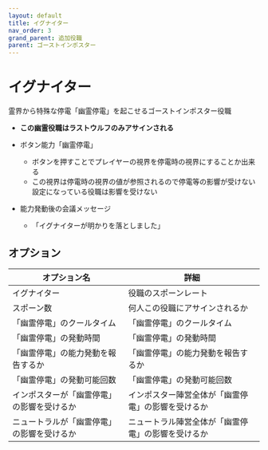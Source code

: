 ```yaml
---
layout: default
title: イグナイター
nav_order: 3
grand_parent: 追加役職
parent: ゴーストインポスター
---
```


# イグナイター

霊界から特殊な停電「幽霊停電」を起こせるゴーストインポスター役職<br>
- **この幽霊役職はラストウルフのみアサインされる**
- ボタン能力「幽霊停電」
  - ボタンを押すことでプレイヤーの視界を停電時の視界にすることか出来る
  - この視界は停電時の視界の値が参照されるので停電等の影響が受けない設定になっている役職は影響を受けない

- 能力発動後の会議メッセージ
  - 「イグナイターが明かりを落としました」

## オプション

|  オプション名 |  詳細  |
| ---- | ---- |
|  イグナイター  | 役職のスポーンレート |
|  スポーン数  | 何人この役職にアサインされるか |
| 「幽霊停電」のクールタイム |「幽霊停電」のクールタイム |
| 「幽霊停電」の発動時間 | 「幽霊停電」の発動時間 |
| 「幽霊停電」の能力発動を報告するか |「幽霊停電」の能力発動を報告するか |
| 「幽霊停電」の発動可能回数 | 「幽霊停電」の発動可能回数 |
| インポスターが「幽霊停電」の影響を受けるか | インポスター陣営全体が「幽霊停電」の影響を受けるか |
| ニュートラルが「幽霊停電」の影響を受けるか | ニュートラル陣営全体が「幽霊停電」の影響を受けるか |

